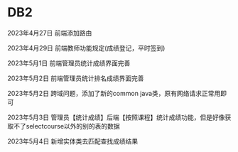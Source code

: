# DB2

2023年4月27日 前端添加路由

2023年4月29日 前端教师功能规定(成绩登记，平时签到)

2023年5月1日  前端管理员统计成绩界面完善

2023年5月2日  前端管理员统计排名成绩界面完善

2023年5月2日  跨域问题，添加了新的common java类，原有网络请求正常用即可

2023年5月3日  管理员【统计成绩】后端【按照课程】统计成绩功能，但是好像获取不了selectcourse以外的别的表的数据

2023年5月4日  新增实体类去匹配查找成绩结果